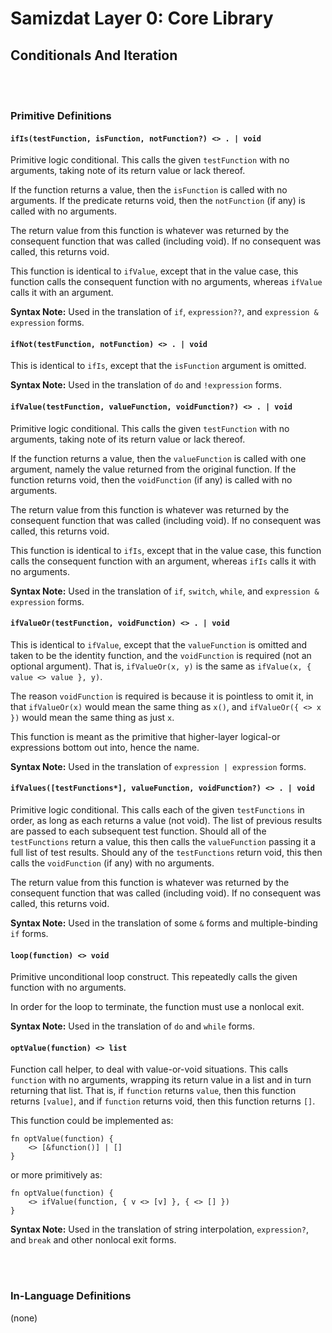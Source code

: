 Samizdat Layer 0: Core Library
==============================

Conditionals And Iteration
--------------------------

<br><br>
### Primitive Definitions

#### `ifIs(testFunction, isFunction, notFunction?) <> . | void`

Primitive logic conditional. This calls the given `testFunction` with no
arguments, taking note of its return value or lack thereof.

If the function returns a value, then the `isFunction` is called
with no arguments. If the predicate returns void, then the
`notFunction` (if any) is called with no arguments.

The return value from this function is whatever was returned by the
consequent function that was called (including void). If no consequent
was called, this returns void.

This function is identical to `ifValue`, except that in the value case,
this function calls the consequent function with no arguments, whereas
`ifValue` calls it with an argument.

**Syntax Note:** Used in the translation of `if`, `expression??`,
and `expression & expression` forms.


#### `ifNot(testFunction, notFunction) <> . | void`

This is identical to `ifIs`, except that the `isFunction` argument is omitted.

**Syntax Note:** Used in the translation of `do` and `!expression` forms.

#### `ifValue(testFunction, valueFunction, voidFunction?) <> . | void`

Primitive logic conditional. This calls the given `testFunction` with no
arguments, taking note of its return value or lack thereof.

If the function returns a value, then the `valueFunction` is called
with one argument, namely the value returned from the original
function. If the function returns void, then the `voidFunction` (if
any) is called with no arguments.

The return value from this function is whatever was returned by the
consequent function that was called (including void). If no consequent
was called, this returns void.

This function is identical to `ifIs`, except that in the value case,
this function calls the consequent function with an argument, whereas
`ifIs` calls it with no arguments.

**Syntax Note:** Used in the translation of `if`, `switch`, `while`, and
`expression & expression` forms.

#### `ifValueOr(testFunction, voidFunction) <> . | void`

This is identical to `ifValue`, except that the `valueFunction` is
omitted and taken to be the identity function, and the `voidFunction`
is required (not an optional argument). That is, `ifValueOr(x, y)` is the
same as `ifValue(x, { value <> value }, y)`.

The reason `voidFunction` is required is because it is pointless to omit it,
in that `ifValueOr(x)` would mean the same thing as `x()`, and
`ifValueOr({ <> x })` would mean the same thing as just `x`.

This function is meant as the primitive that higher-layer logical-or
expressions bottom out into, hence the name.

**Syntax Note:** Used in the translation of `expression | expression` forms.

#### `ifValues([testFunctions*], valueFunction, voidFunction?) <> . | void`

Primitive logic conditional. This calls each of the given `testFunctions`
in order, as long as each returns a value (not void). The list of previous
results are passed to each subsequent test function. Should all of the
`testFunctions` return a value, this then calls the `valueFunction`
passing it a full list of test results. Should any of the `testFunctions`
return void, this then calls the `voidFunction` (if any) with no arguments.

The return value from this function is whatever was returned by the
consequent function that was called (including void). If no consequent
was called, this returns void.

**Syntax Note:** Used in the translation of some `&` forms and
multiple-binding `if` forms.

#### `loop(function) <> void`

Primitive unconditional loop construct. This repeatedly calls the given
function with no arguments.

In order for the loop to terminate, the function must use a nonlocal exit.

**Syntax Note:** Used in the translation of `do` and `while` forms.

#### `optValue(function) <> list`

Function call helper, to deal with value-or-void situations. This calls
`function` with no arguments, wrapping its return value in a list and in
turn returning that list. That is, if `function` returns `value`, then this
function returns `[value]`, and if `function` returns void, then this
function returns `[]`.

This function could be implemented as:

```
fn optValue(function) {
    <> [&function()] | []
}
```

or more primitively as:

```
fn optValue(function) {
    <> ifValue(function, { v <> [v] }, { <> [] })
}
```

**Syntax Note:** Used in the translation of string interpolation,
`expression?`, and `break` and other nonlocal exit forms.


<br><br>
### In-Language Definitions

(none)
